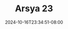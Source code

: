 --- 
title: "Arsya 23"
description: "download  video bokep Arsya 23 yandex full new"
date: 2024-10-16T23:34:51-08:00
file_code: "ef4z8tj03cq7"
draft: false
cover: "xfk335o1js0letdt.jpg"
tags: ["Arsya", "bokep-indo", "bokep-viral", "bokep-ig"]
length: 181
fld_id: "1483159"
foldername: "Arsya 1"
categories: ["Arsya 1"]
views: 0
---